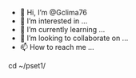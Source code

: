 - 👋 Hi, I’m @Gclima76
- 👀 I’m interested in ...
- 🌱 I’m currently learning ...
- 💞️ I’m looking to collaborate on ...
- 📫 How to reach me ...

<!---
Gclima76/Gclima76 is a ✨ special ✨ repository because its `README.md` (this file) appears on your GitHub profile.
You can click the Preview link to take a look at your changes.
--->cd ~/pset1/

